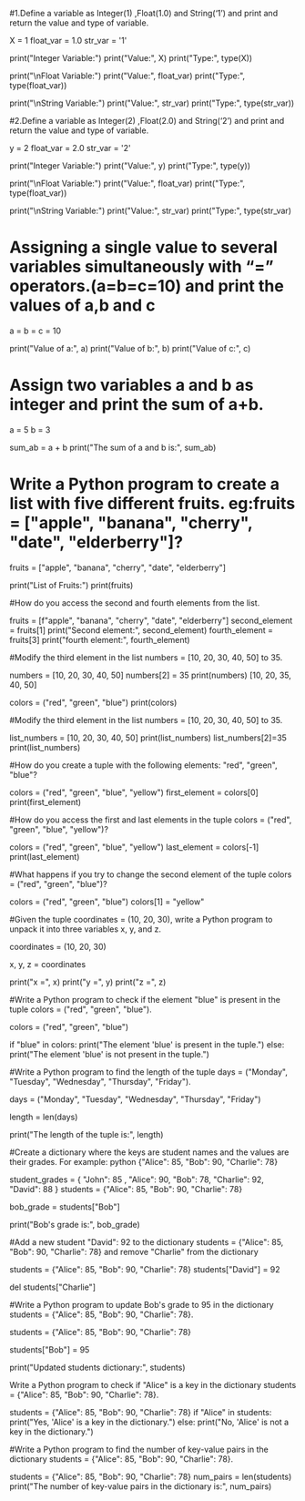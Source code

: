 


#1.Define a variable as Integer(1) ,Float(1.0) and String(‘1’) and print and return the value and type of variable.

X = 1
float_var = 1.0
str_var = '1'


print("Integer Variable:")
print("Value:", X)
print("Type:", type(X))

print("\nFloat Variable:")
print("Value:", float_var)
print("Type:", type(float_var))

print("\nString Variable:")
print("Value:", str_var)
print("Type:", type(str_var))

#2.Define a variable as Integer(2) ,Float(2.0) and String(‘2’) and print and return the value and type of variable.

y = 2
float_var = 2.0
str_var = '2'

print("Integer Variable:")
print("Value:", y)
print("Type:", type(y))

print("\nFloat Variable:")
print("Value:", float_var)
print("Type:", type(float_var))

print("\nString Variable:")
print("Value:", str_var)
print("Type:", type(str_var)




# Assigning a single value to several variables simultaneously with “=” operators.(a=b=c=10) and print the values of a,b and c
a = b = c = 10


print("Value of a:", a)
print("Value of b:", b)
print("Value of c:", c)



# Assign two variables a and b as integer and print the sum of a+b.

a = 5
b = 3


sum_ab = a + b
print("The sum of a and b is:", sum_ab)





# Write a Python program to create a list with five different fruits. eg:fruits = ["apple", "banana", "cherry", "date", "elderberry"]?
fruits = ["apple", "banana", "cherry", "date", "elderberry"]


print("List of Fruits:")
print(fruits)

#How do you access the second and fourth elements from the list.

fruits = [f"apple", "banana", "cherry", "date", "elderberry"]
second_element = fruits[1]
print("Second element:", second_element)
fourth_element = fruits[3]
print("fourth element:", fourth_element)

#Modify the third element in the list numbers = [10, 20, 30, 40, 50] to 35.

numbers = [10, 20, 30, 40, 50]
numbers[2] = 35
print(numbers)
[10, 20, 35, 40, 50]

colors = ("red", "green", "blue")
print(colors)


#Modify the third element in the list numbers = [10, 20, 30, 40, 50] to 35.

 list_numbers = [10, 20, 30, 40, 50]
print(list_numbers)
list_numbers[2]=35
print(list_numbers)

#How do you create a tuple with the following elements: "red", "green", "blue"?


colors = ("red", "green", "blue", "yellow")
first_element = colors[0]
print(first_element)

#How do you access the first and last elements in the tuple colors = ("red", "green", "blue", "yellow")?

colors = ("red", "green", "blue", "yellow")
last_element = colors[-1]
print(last_element)

#What happens if you try to change the second element of the tuple colors = ("red", "green", "blue")?

colors = ("red", "green", "blue")
colors[1] = "yellow"  

#Given the tuple coordinates = (10, 20, 30), write a Python program to unpack it into three variables x, y, and z.

coordinates = (10, 20, 30)


x, y, z = coordinates

print("x =", x)
print("y =", y)
print("z =", z)

#Write a Python program to check if the element "blue" is present in the tuple colors = ("red", "green", "blue").


colors = ("red", "green", "blue")


if "blue" in colors:
    print("The element 'blue' is present in the tuple.")
else:
    print("The element 'blue' is not present in the tuple.")
	
	
#Write a Python program to find the length of the tuple days = ("Monday", "Tuesday", "Wednesday", "Thursday", "Friday").
	
days = ("Monday", "Tuesday", "Wednesday", "Thursday", "Friday")


length = len(days)

print("The length of the tuple is:", length)

#Create a dictionary where the keys are student names and the values are their grades. For example:
python
{"Alice": 85, "Bob": 90, "Charlie": 78} 

	
student_grades = {
    "John": 85 ,
    "Alice": 90,
    "Bob": 78,
    "Charlie": 92,
    "David": 88
}
students = {"Alice": 85, "Bob": 90, "Charlie": 78}

bob_grade = students["Bob"]

print("Bob's grade is:", bob_grade)	

#Add a new student "David": 92 to the dictionary students = {"Alice": 85, "Bob": 90, "Charlie": 78} and remove "Charlie" from the dictionary
	
students = {"Alice": 85, "Bob": 90, "Charlie": 78}
students["David"] = 92

del students["Charlie"]


#Write a Python program to update Bob's grade to 95 in the dictionary students = {"Alice": 85, "Bob": 90, "Charlie": 78}.	
	

	
students = {"Alice": 85, "Bob": 90, "Charlie": 78}

students["Bob"] = 95

print("Updated students dictionary:", students)	



Write a Python program to check if "Alice" is a key in the dictionary students = {"Alice": 85, "Bob": 90, "Charlie": 78}.

students = {"Alice": 85, "Bob": 90, "Charlie": 78}
if "Alice" in students:
    print("Yes, 'Alice' is a key in the dictionary.")
else:
    print("No, 'Alice' is not a key in the dictionary.")
	
	
#Write a Python program to find the number of key-value pairs in the dictionary students = {"Alice": 85, "Bob": 90, "Charlie": 78}.	
	
students = {"Alice": 85, "Bob": 90, "Charlie": 78}
num_pairs = len(students)
print("The number of key-value pairs in the dictionary is:", num_pairs)
